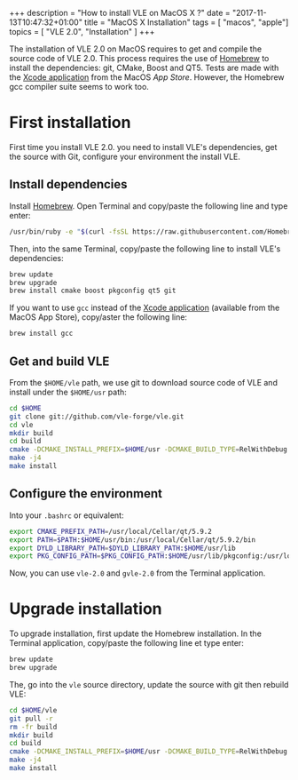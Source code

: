 +++
description = "How to install VLE on MacOS X ?"
date = "2017-11-13T10:47:32+01:00"
title = "MacOS X Installation"
tags = [ "macos", "apple"]
topics = [ "VLE 2.0", "Installation" ]
+++

The installation of VLE 2.0 on MacOS requires to get and compile the source code
of VLE 2.0. This process requires the use of [Homebrew](https://brew.sh/) to
install the dependencies: git, CMake, Boost and QT5. Tests are made with the
[Xcode application](https://developer.apple.com/xcode/) from the MacOS *App
Store*. However, the Homebrew gcc compiler suite seems to work too.

# First installation

First time you install VLE 2.0. you need to install VLE's dependencies, get the
source with Git, configure your environment the install VLE.

## Install dependencies

Install [Homebrew](http://brew.sh/). Open Terminal and copy/paste the following
line and type enter:

```bash
/usr/bin/ruby -e "$(curl -fsSL https://raw.githubusercontent.com/Homebrew/install/master/install)"
```

Then, into the same Terminal, copy/paste the following line to install VLE's
dependencies:

```bash
brew update
brew upgrade
brew install cmake boost pkgconfig qt5 git
```

If you want to use `gcc` instead of the [Xcode
application](https://developer.apple.com/xcode/) (available from the MacOS App
Store), copy/aster the following line:

```bash
brew install gcc
```

## Get and build VLE

From the `$HOME/vle` path, we use git to download source code of VLE and install
under the `$HOME/usr` path:

```bash
cd $HOME
git clone git://github.com/vle-forge/vle.git
cd vle
mkdir build
cd build
cmake -DCMAKE_INSTALL_PREFIX=$HOME/usr -DCMAKE_BUILD_TYPE=RelWithDebug ..
make -j4
make install
```

## Configure the environment

Into your `.bashrc` or equivalent:

```bash
export CMAKE_PREFIX_PATH=/usr/local/Cellar/qt/5.9.2
export PATH=$PATH:$HOME/usr/bin:/usr/local/Cellar/qt/5.9.2/bin
export DYLD_LIBRARY_PATH=$DYLD_LIBRARY_PATH:$HOME/usr/lib
export PKG_CONFIG_PATH=$PKG_CONFIG_PATH:$HOME/usr/lib/pkgconfig:/usr/local/opt/qt/lib/pkgconfig
```

Now, you can use `vle-2.0` and `gvle-2.0` from the Terminal application.

# Upgrade installation

To upgrade installation, first update the Homebrew installation. In the Terminal
application, copy/paste the following line et type enter:

```bash
brew update
brew upgrade
```

The, go into the `vle` source directory, update the source with git then rebuild
VLE:

```bash
cd $HOME/vle
git pull -r
rm -fr build
mkdir build
cd build
cmake -DCMAKE_INSTALL_PREFIX=$HOME/usr -DCMAKE_BUILD_TYPE=RelWithDebug ..
make -j4
make install
```
